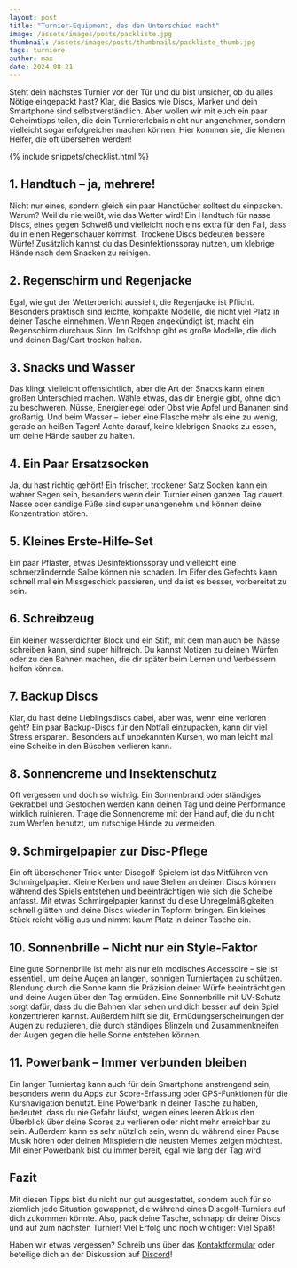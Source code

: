 ```yaml
---
layout: post
title: "Turnier-Equipment, das den Unterschied macht"
image: /assets/images/posts/packliste.jpg
thumbnail: /assets/images/posts/thumbnails/packliste_thumb.jpg
tags: turniere
author: max
date: 2024-08-21
---
```


Steht dein nächstes Turnier vor der Tür und du bist unsicher, ob du alles Nötige eingepackt hast? Klar, die Basics wie Discs, Marker und dein Smartphone sind selbstverständlich. Aber wollen wir mit euch ein paar Geheimtipps teilen, die dein Turniererlebnis nicht nur angenehmer, sondern vielleicht sogar erfolgreicher machen können. Hier kommen sie, die kleinen Helfer, die oft übersehen werden!

{% include snippets/checklist.html %}

## 1. Handtuch – ja, mehrere!
Nicht nur eines, sondern gleich ein paar Handtücher solltest du einpacken. Warum? Weil du nie weißt, wie das Wetter wird! Ein Handtuch für nasse Discs, eines gegen Schweiß und vielleicht noch eins extra für den Fall, dass du in einen Regenschauer kommst. Trockene Discs bedeuten bessere Würfe! Zusätzlich kannst du das Desinfektionsspray nutzen, um klebrige Hände nach dem Snacken zu reinigen.

## 2. Regenschirm und Regenjacke
Egal, wie gut der Wetterbericht aussieht, die Regenjacke ist Pflicht. Besonders praktisch sind leichte, kompakte Modelle, die nicht viel Platz in deiner Tasche einnehmen. Wenn Regen angekündigt ist, macht ein Regenschirm durchaus Sinn. Im Golfshop gibt es große Modelle, die dich und deinen Bag/Cart trocken halten.

## 3. Snacks und Wasser
Das klingt vielleicht offensichtlich, aber die Art der Snacks kann einen großen Unterschied machen. Wähle etwas, das dir Energie gibt, ohne dich zu beschweren. Nüsse, Energieriegel oder Obst wie Äpfel und Bananen sind großartig. Und beim Wasser – lieber eine Flasche mehr als eine zu wenig, gerade an heißen Tagen! Achte darauf, keine klebrigen Snacks zu essen, um deine Hände sauber zu halten.

## 4. Ein Paar Ersatzsocken
Ja, du hast richtig gehört! Ein frischer, trockener Satz Socken kann ein wahrer Segen sein, besonders wenn dein Turnier einen ganzen Tag dauert. Nasse oder sandige Füße sind super unangenehm und können deine Konzentration stören.

## 5. Kleines Erste-Hilfe-Set
Ein paar Pflaster, etwas Desinfektionsspray und vielleicht eine schmerzlindernde Salbe können nie schaden. Im Eifer des Gefechts kann schnell mal ein Missgeschick passieren, und da ist es besser, vorbereitet zu sein.

## 6. Schreibzeug
Ein kleiner wasserdichter Block und ein Stift, mit dem man auch bei Nässe schreiben kann, sind super hilfreich. Du kannst Notizen zu deinen Würfen oder zu den Bahnen machen, die dir später beim Lernen und Verbessern helfen können.

## 7. Backup Discs
Klar, du hast deine Lieblingsdiscs dabei, aber was, wenn eine verloren geht? Ein paar Backup-Discs für den Notfall einzupacken, kann dir viel Stress ersparen. Besonders auf unbekannten Kursen, wo man leicht mal eine Scheibe in den Büschen verlieren kann.

## 8. Sonnencreme und Insektenschutz
Oft vergessen und doch so wichtig. Ein Sonnenbrand oder ständiges Gekrabbel und Gestochen werden kann deinen Tag und deine Performance wirklich ruinieren. Trage die Sonnencreme mit der Hand auf, die du nicht zum Werfen benutzt, um rutschige Hände zu vermeiden.

## 9. Schmirgelpapier zur Disc-Pflege
Ein oft übersehener Trick unter Discgolf-Spielern ist das Mitführen von Schmirgelpapier. Kleine Kerben und raue Stellen an deinen Discs können während des Spiels entstehen und beeinträchtigen wie sich die Scheibe anfasst. Mit etwas Schmirgelpapier kannst du diese Unregelmäßigkeiten schnell glätten und deine Discs wieder in Topform bringen. Ein kleines Stück reicht völlig aus und nimmt kaum Platz in deiner Tasche ein.

## 10. Sonnenbrille – Nicht nur ein Style-Faktor
Eine gute Sonnenbrille ist mehr als nur ein modisches Accessoire – sie ist essentiell, um deine Augen an langen, sonnigen Turniertagen zu schützen. Blendung durch die Sonne kann die Präzision deiner Würfe beeinträchtigen und deine Augen über den Tag ermüden. Eine Sonnenbrille mit UV-Schutz sorgt dafür, dass du die Bahnen klar sehen und dich besser auf dein Spiel konzentrieren kannst. Außerdem hilft sie dir, Ermüdungserscheinungen der Augen zu reduzieren, die durch ständiges Blinzeln und Zusammenkneifen der Augen gegen die helle Sonne entstehen können.

## 11. Powerbank – Immer verbunden bleiben
Ein langer Turniertag kann auch für dein Smartphone anstrengend sein, besonders wenn du Apps zur Score-Erfassung oder GPS-Funktionen für die Kursnavigation benutzt. Eine Powerbank in deiner Tasche zu haben, bedeutet, dass du nie Gefahr läufst, wegen eines leeren Akkus den Überblick über deine Scores zu verlieren oder nicht mehr erreichbar zu sein. Außerdem kann es sehr nützlich sein, wenn du während einer Pause Musik hören oder deinen Mitspielern die neusten Memes zeigen möchtest. Mit einer Powerbank bist du immer bereit, egal wie lang der Tag wird.

## Fazit

Mit diesen Tipps bist du nicht nur gut ausgestattet, sondern auch für so ziemlich jede Situation gewappnet, die während eines Discgolf-Turniers auf dich zukommen könnte. Also, pack deine Tasche, schnapp dir deine Discs und auf zum nächsten Turnier! Viel Erfolg und noch wichtiger: Viel Spaß!

Haben wir etwas vergessen? Schreib uns über das [Kontaktformular](/contact) oder beteilige dich an der Diskussion auf <a href="#" onclick="window.open('\/\/discord.gg\/bus8ZcaNFT');">Discord</a>!